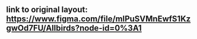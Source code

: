 ## link to original layout: https://www.figma.com/file/mlPuSVMnEwfS1KzgwOd7FU/Allbirds?node-id=0%3A1